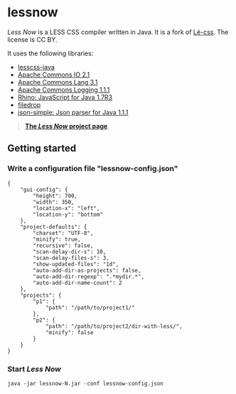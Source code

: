 # lessnow

_Less Now_ is a LESS CSS compiler written in Java. It is a fork of [L&eacute;-css](https://github.com/lukasdietrich/Le-css). The license is CC BY.

It uses the following libraries:

* [lesscss-java](https://github.com/marceloverdijk/lesscss-java)
* [Apache Commons IO 2.1](http://commons.apache.org/io/)
* [Apache Commons Lang 3.1](http://commons.apache.org/lang/)
* [Apache Commons Logging 1.1.1](http://commons.apache.org/logging/)
* [Rhino: JavaScript for Java 1.7R3](http://www.mozilla.org/rhino/)
* [filedrop](http://iharder.sourceforge.net/current/java/filedrop/)
* [json-simple: Json parser for Java 1.1.1](http://code.google.com/p/json-simple/)

> __[The _Less Now_ project page](http://creapage.net/opensource/2012-lessnow/)__.

## Getting started

### Write a configuration file "lessnow-config.json"

	{
		"gui-config": {
			"height": 700,
			"width": 350,
			"location-x": "left",
			"location-y": "bottom"
		},
		"project-defaults": {
			"charset": "UTF-8",
			"minify": true,
			"recursive": false,
			"scan-delay-dir-s": 10,
			"scan-delay-files-s": 3,
			"show-updated-files": "1d",
			"auto-add-dir-as-projects": false,
			"auto-add-dir-regexp": ".*mydir.*",
			"auto-add-dir-name-count": 2
		},
		"projects": {
			"p1": {
				"path": "/path/to/project1/"
			},
			"p2": {
				"path": "/path/to/project2/dir-with-less/",
				"minify": false
			}
		}
	}

### Start _Less Now_

	java -jar lessnow-N.jar -conf lessnow-config.json
